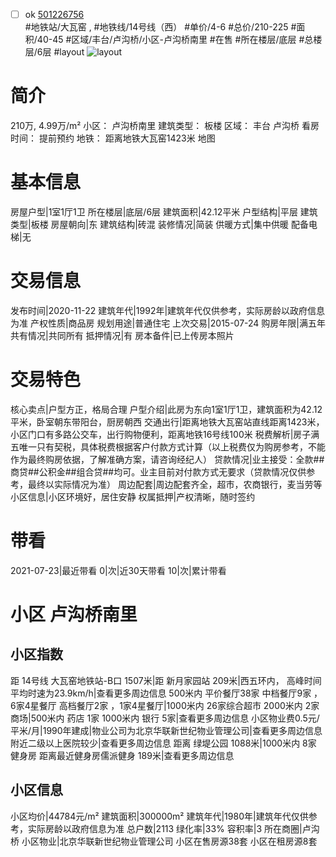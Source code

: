 - [ ] ok [501226756](https://bj.5i5j.com/ershoufang/501226756.html)  
 #地铁站/大瓦窑 ,  #地铁线/14号线（西）
#单价/4-6 #总价/210-225 #面积/40-45   #区域/丰台/卢沟桥/小区-卢沟桥南里 #在售 #所在楼层/底层 #总楼层/6层 #layout 
![layout](http://image2a.5i5j.com/bdir/layout/5ea38a0314a44c8a8dc2195d5e89c5fd.jpg_P5.jpg) 
# 简介 
 210万,  4.99万/m² 
小区： 卢沟桥南里
建筑类型： 板楼
区域： 丰台 卢沟桥
看房时间： 提前预约
地铁： 距离地铁大瓦窑1423米 地图
# 基本信息 
 房屋户型|1室1厅1卫
所在楼层|底层/6层
建筑面积|42.12平米
户型结构|平层
建筑类型|板楼
房屋朝向|东
建筑结构|砖混
装修情况|简装
供暖方式|集中供暖
配备电梯|无
# 交易信息 
 发布时间|2020-11-22
建筑年代|1992年|建筑年代仅供参考，实际房龄以政府信息为准
产权性质|商品房
规划用途|普通住宅
上次交易|2015-07-24
购房年限|满五年
共有情况|共同所有
抵押情况|有
房本备件|已上传房本照片
# 交易特色 
 核心卖点|户型方正，格局合理
户型介绍|此房为东向1室1厅1卫，建筑面积为42.12平米，卧室朝东带阳台，厨房朝西
交通出行|距离地铁大瓦窑站直线距离1423米，小区门口有多路公交车，出行购物便利，距离地铁16号线100米
税费解析|房子满五唯一只有契税，具体税费根据客户付款方式计算（以上税费仅为购房参考，不能作为最终购房依据，了解准确方案，请咨询经纪人）
贷款情况|业主接受：全款##商贷##公积金##组合贷##均可。业主目前对付款方式无要求（贷款情况仅供参考，最终以实际情况为准）
周边配套|周边配套齐全，超市，农商银行，麦当劳等
小区信息|小区环境好，居住安静
权属抵押|产权清晰，随时签约
# 带看 
 2021-07-23|最近带看	 0|次|近30天带看	 10|次|累计带看
# 小区 卢沟桥南里
## 小区指数 
 距 14号线 大瓦窑地铁站-B口 1507米|距 新月家园站 209米|西五环内， 高峰时间平均时速为23.9km/h|查看更多周边信息
500米内 平价餐厅38家
中档餐厅9家 ，6家4星餐厅
高档餐厅2家 ，1家4星餐厅|1000米内 26家综合超市
2000米内 2家商场|500米内 药店 1家
1000米内 银行 5家|查看更多周边信息
小区物业费0.5元/平米/月|1990年建成|物业公司为北京华联新世纪物业管理公司|查看更多周边信息
附近二级以上医院较少|查看更多周边信息
距离 绿堤公园 1088米|1000米内 8家 健身房
距离最近健身房儒派健身 189米|查看更多周边信息
## 小区信息 
 小区均价|44784元/m²
建筑面积|300000m²
建筑年代|1980年|建筑年代仅供参考，实际房龄以政府信息为准
总户数|2113
绿化率|33%
容积率|3
所在商圈|卢沟桥
小区物业|北京华联新世纪物业管理公司
小区在售房源38套
小区在租房源8套
